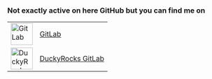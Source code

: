 ### Not exactly active on here GitHub but you can find me on

<table>
  <tr>
    <td>
      <img src="https://about.gitlab.com/images/press/press-kit-icon.svg" alt="GitLab" width="50"/>
    </td>
    <td>
      <a href="https://gitlab.com/Romloader">GitLab</a>
    </td>
  </tr>
  <tr>
    <td>
      <img src="https://git.ducky.rocks/uploads/-/system/appearance/logo/1/logoheader.gif" alt="DuckyRocks GitLab" width="50"/>
    </td>
    <td>
      <a href="https://git.ducky.rocks/Romloader">DuckyRocks GitLab</a>
    </td>
  </tr>
</table>
